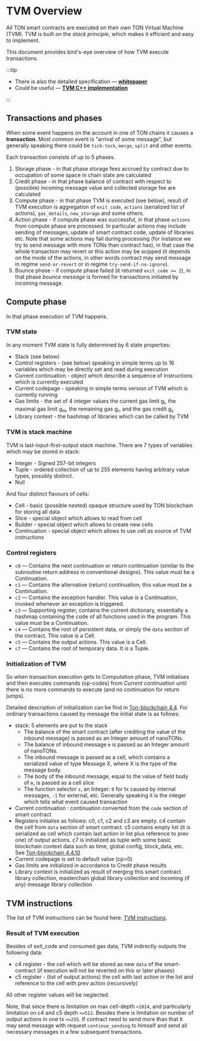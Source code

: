 # TVM Overview



All TON smart contracts are executed on their own TON Virtual Machine (TVM). TVM is built on the _stack principle_, which makes it efficient and easy to implement.

This document provides bird's-eye overview of how TVM execute transactions.

:::tip

* There is also the detailed specification — [**whitepaper**](https://ton-blockchain.github.io/tvm.pdf)
* Could be useful — [**TVM C++ implementation**](https://github.com/ton-blockchain/ton/tree/master/crypto/vm)

:::

## Transactions and phases
When some event happens on the account in one of TON chains it causes a **transaction**.  Most common event is "arrival of some message", but generally speaking there could be `tick-tock`, `merge`, `split` and other events.

Each transaction consists of up to 5 phases.
1. Storage phase - in that phase storage fees accrued by contract due to occupation of some space in chain state are calculated
2. Credit phase - in that phase balance of contract with respect to (possible) incoming message value and collected storage fee are calculated
3. Compute phase - in that phase TVM is executed (see below), result of TVM execution is aggregation of `exit_code`, `actions` (serialized list of actions), `gas_details`, `new_storage` and some others.
4. Action phase - if compute phase was successful, in that phase `actions` from compute phase are processed. In particular actions may include sending of messages, update of smart contract code, update of libraries etc. Note that some actions may fail during processing (for instance we try to send message with more TONs than contract has), in that case the whole transaction may revert or this action may be scipped (it depends on the mode of the actions, in other words contract may send message in regime `send-or-revert` or in regime `try-send-if-no-ignore`).
5. Bounce phase - if compute phase failed (it returned `exit_code >= 2`), in that phase _bounce message_ is formed for transactions initiated by incoming message.

## Compute phase
In that phase execution of TVM happens.

### TVM state
In any moment TVM state is fully determined by 6 state properties:
* Stack (see below)
* Control registers - (see below) speaking in simple terms up to 16 variables which may be directly set and read during execution
* Current continuation - object which describe a sequence of instructions which is currently executed
* Current codepage - speaking in simple terms version of TVM which is currently running
* Gas limits - the set of 4 integer values the current gas limit g<sub>l</sub>, the maximal gas limit g<sub>m</sub>, the remaining gas g<sub>r</sub>, and the gas credit g<sub>c</sub>
* Library context - the hashmap of libraries which can be called by TVM 

### TVM is stack machine
TVM is last-input-first-output stack machine. There are 7 types of variables which may be stored in stack:
* Integer - Signed 257-bit integers
* Tuple - ordered collection of up to 255 elements having arbitrary value types, possibly distinct.
* Null

And four distinct flavours of cells:
* Cell - basic (possible nested) opaque structure used by TON blockchain for storing all data
* Slice - special object which allows to read from cell
* Builder - special object which allows to create new cells
* Continuation - special object which allows to use cell as source of TVM instructions

### Control registers
* `c0` — Contains the next continuation or return continuation (similar to the subroutine return address in conventional designs). This value must be a Continuation.
* `c1` — Contains the alternative (return) continuation; this value must be a Continuation. 
* `c2` — Contains the exception handler. This value is a Continuation, invoked whenever an exception is triggered.
* `c3` — Supporting register, contains the current dictionary, essentially a hashmap containing the code of all functions used in the program. This value must be a Continuation. 
* `c4` — Contains the root of persistent data, or simply the `data` section of the contract. This value is a Cell.
* `c5` — Contains the output actions. This value is a Cell.
* `c7` — Contains the root of temporary data. It is a Tuple.

### Initialization of TVM
So when transaction execution gets to Computation phase, TVM initialises and then executes commands (op-codes) from _Current continuation_ until there is no more commands to execute (and no continuation for return jumps).

Detailed description of initialization can be find in [Ton-blockchain 4.4](https://ton-blockchain.github.io/tblkch.pdf).
For ordinary transactions caused by message the initial state is as follows:
* stack: 5 elements are put to the stack
    * The balance of the smart contract (after crediting the value of the inbound message) is passed as an Integer amount of nanoTONs.
    * The balance of inbound message `m` is passed as an Integer amount of nanoTONs.
    * The inbound message is passed as a cell, which contains a serialized value of type Message X, where X is the type of the message body.
    * The body of the inbound message, equal to the value of field body of `m`, is passed as a cell slice
    * The function selector `s`, an Integer: `0` for tx caused by internal messages, `-1` for external, etc. Generally speaking it is the integer which tells what event caused transaction
 * Current continuation : continuation converted from the `code` section of smart contract
 * Registers initialise as follows: c0, c1, c2 and c3 are empty. c4 contain the cell from `data` section of smart contract. c5 contains empty list (it is serialized as cell which contain last action in list plus reference to prev one) of output actions. c7 is initialized as tuple with some basic blockchain context data such as time, global config, block_data, etc. See [Ton-blockchain 4.4.10](https://ton-blockchain.github.io/tblkch.pdf)
 * Current codepage is set to default value (cp=0)
 * Gas limits are initialized in accordance to Credit phase results
 * Library context is initialized as result of merging this smart contract library collection, masterchain global library collection and incoming (if any) message library collection

## TVM instructions

The list of TVM instructions can be found here: [TVM instructions](/develop/smart-contracts/tvm-instructions/instructions.md).

### Result of TVM execution
Besides of exit_code and consumed gas data, TVM indirectly outputs the following data:
* c4 register - the cell which will be stored as new `data` of the smart-contract (if execution will not be reverted on this or later phases)
* c5 register - (list of output actions) the cell with last action in the list and reference to the cell with prev action (recursively)

All other register values will be neglected.

Note, that since there is limitation on max cell-depth `<1024`, and particularly limitation on c4 and c5 depth `<=512`. Besides there is limitation on number of output actions in one tx `<=255`. If contract need to send more than that it may send message with request `continue_sending` to himself and send all necessary messages in a few subsequent transactions.
